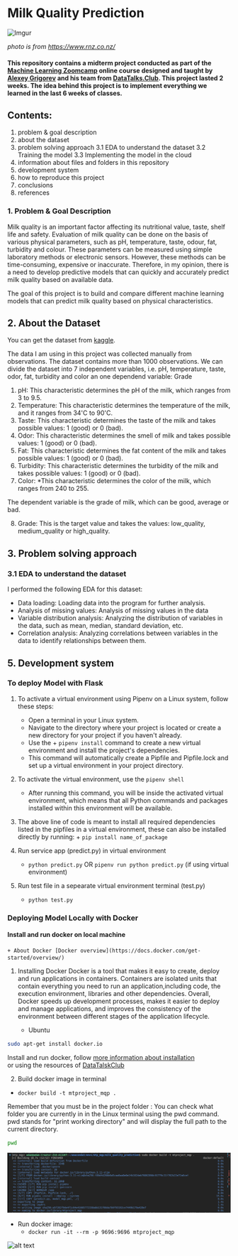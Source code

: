 # Milk Quality Prediction

![Imgur](https://rnz-ressh.cloudinary.com/image/upload/s--9xz0DRPL--/c_scale,f_auto,q_auto,w_1050/v1644382333/4MH034R_copyright_image_252919)

*photo is from https://www.rnz.co.nz/*

#### This repository contains a midterm project conducted as part of the [Machine Learning Zoomcamp](https://github.com/alexeygrigorev/mlbookcamp-code/tree/master/course-zoomcamp) online course designed and taught by [Alexey Grigorev](https://github.com/alexeygrigorev) and his team from [DataTalks.Club](https://datatalks.club/). This project lasted 2 weeks. The idea behind this project is to implement everything we learned in the last 6 weeks of classes.

## Contents:
1. problem & goal description
2. about the dataset
3. problem solving approach
	3.1 EDA to understand the dataset
	3.2 Training the model
	3.3 Implementing the model in the cloud
4. information about files and folders in this repository
5. development system
6. how to reproduce this project
7. conclusions
8. references


### 1. Problem & Goal Description
Milk quality is an important factor affecting its nutritional value, taste, shelf life and safety. Evaluation of milk quality can be done on the basis of various physical parameters, such as pH, temperature, taste, odour, fat, turbidity and colour. These parameters can be measured using simple laboratory methods or electronic sensors. However, these methods can be time-consuming, expensive or inaccurate. Therefore, in my opinion, there is a need to develop predictive models that can quickly and accurately predict milk quality based on available data.

The goal of this project is to build and compare different machine learning models that can predict milk quality based on physical characteristics. 

## 2. About the Dataset

You can get the dataset from [kaggle](https://www.kaggle.com/datasets/cpluzshrijayan/milkquality/data). 

The data I am using in this project was collected manually from observations. The dataset contains more than 1000 observations.
We can divide the dataset into 7 independent variables, i.e. pH, temperature, taste, odor, fat, turbidity and color an one dependend variable: Grade

1. pH: This characteristic determines the pH of the milk, which ranges from 3 to 9.5.
2. Temperature: This characteristic determines the temperature of the milk, and it ranges from 34'C to 90'C.
3. Taste: This characteristic determines the taste of the milk and takes possible values: 1 (good) or 0 (bad).
4. Odor: This characteristic determines the smell of milk and takes possible values: 1 (good) or 0 (bad).
5. Fat: This characteristic determines the fat content of the milk and takes possible values: 1 (good) or 0 (bad).
6. Turbidity: This characteristic determines the turbidity of the milk and takes possible values: 1 (good) or 0 (bad).
7. Color: *This characteristic determines the color of the milk, which ranges from 240 to 255.

The dependent variable is the grade of milk, which can be good, average or bad. 

8. Grade: This is the target value and takes the values: low_quality, medium_quality or high_quality.

## 3. Problem solving approach
### 3.1 EDA to understand the dataset
I performed the following EDA for this dataset:

+ Data loading: Loading data into the program for further analysis.
+ Analysis of missing values: Analysis of missing values in the data 
+ Variable distribution analysis: Analyzing the distribution of variables in the data, such as mean, median, standard deviation, etc.
+ Correlation analysis: Analyzing correlations between variables in the data to identify relationships between them.

## 5. Development system
### To deploy Model with Flask 

1. To activate a virtual environment using Pipenv on a Linux system, follow these steps:
	- Open a terminal in your Linux system.
 	- Navigate to the directory where your project is located or create a new directory for your project if you haven't already.
  	- Use the + ```pipenv install``` command to create a new virtual environment and install the project's dependencies.
     + This command will automatically create a Pipfile and Pipfile.lock and set up a virtual environment in your project directory.
       
2. To activate the virtual environment, use the ```pipenv shell```
	- After running this command, you will be inside the activated virtual environment, which means that all Python commands and packages installed within this environment will be available.



 
3. The above line of code is meant to install all required dependencies listed in the pipfiles in a virtual environment, these can also be installed directly by running:
    	+ ``` pip install name_of_package ```
5. Run service app (predict.py) in virtual environment
	+ ``` python predict.py ``` OR ``` pipenv run python predict.py ``` (if using virtual environment)
6. Run test file in a sepearate virtual environment terminal (test.py)
	+ ``` python test.py ```

### Deploying Model Locally with Docker
#### Install and run docker on local machine
	+ About Docker [Docker overview](https://docs.docker.com/get-started/overview/)
1. Installing Docker
Docker is a tool that makes it easy to create, deploy and run applications in containers. Containers are isolated units that contain everything you need to run an application,including code, the execution environment, libraries and other dependencies. Overall, Docker speeds up development processes, makes it easier to deploy and manage applications, and improves the consistency of the environment between different stages of the application lifecycle.

	- Ubuntu 

```bash
sudo apt-get install docker.io
```
Install and run docker, follow [more information about installation](https://docs.docker.com/engine/install/ubuntu//) <br>
or using the resources of [DataTalskClub](https://github.com/DataTalksClub/machine-learning-zoomcamp/blob/master/05-deployment/06-docker.md)
 
2. Build docker image in terminal

  +  ``` docker build -t mtproject_mqp . ```

Remember that you must be in the project folder :
You can check what folder you are currently in in the Linux terminal using the pwd command. pwd stands for "print working directory" and will display the full path to the current directory.

```bash
pwd
```

![alt text](images/docker_build_image_2023-11-09.png)

+ Run docker image:
  - ``` docker run -it --rm -p 9696:9696 mtproject_mqp ```

![alt text](images/RunDocker.png)

